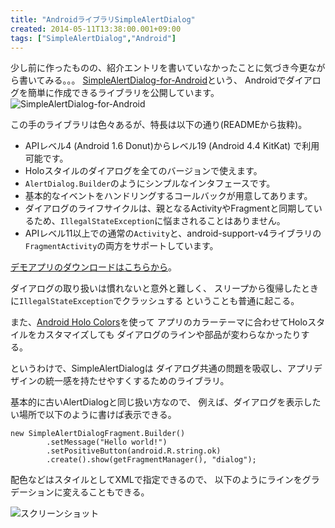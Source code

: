 ```yaml
---
title: "AndroidライブラリSimpleAlertDialog"
created: 2014-05-11T13:38:00.001+09:00
tags: ["SimpleAlertDialog","Android"]
---
```

少し前に作ったものの、紹介エントリを書いていなかったことに気づき今更ながら書いてみる。。。
[SimpleAlertDialog-for-Android](https://github.com/ksoichiro/SimpleAlertDialog-for-Android)という、
Androidでダイアログを簡単に作成できるライブラリを公開しています。
![SimpleAlertDialog-for-Android][1]

この手のライブラリは色々あるが、特長は以下の通り(READMEから抜粋)。

* APIレベル4 (Android 1.6 Donut)からレベル19 (Android 4.4 KitKat) で利用可能です。
* Holoスタイルのダイアログを全てのバージョンで使えます。
* `AlertDialog.Builder`のようにシンプルなインタフェースです。
* 基本的なイベントをハンドリングするコールバックが用意してあります。
* ダイアログのライフサイクルは、親となるActivityやFragmentと同期しているため、`IllegalStateException`に悩まされることはありません。
* APIレベル11以上での通常の`Activity`と、android-support-v4ライブラリの`FragmentActivity`の両方をサポートしています。

[デモアプリのダウンロードはこちらから](https://play.google.com/store/apps/details?id=com.simplealertdialog.sample.demos)。

<!--more-->

ダイアログの取り扱いは慣れないと意外と難しく、
スリープから復帰したときに`IllegalStateException`でクラッシュする
ということも普通に起こる。

また、[Android Holo Colors](http://android-holo-colors.com/)を使って
アプリのカラーテーマに合わせてHoloスタイルをカスタマイズしても
ダイアログのラインや部品が変わらなかったりする。

というわけで、SimpleAlertDialogは
ダイアログ共通の問題を吸収し、アプリデザインの統一感を持たせやすくするためのライブラリ。

基本的に古いAlertDialogと同じ扱い方なので、
例えば、ダイアログを表示したい場所で以下のように書けば表示できる。

    new SimpleAlertDialogFragment.Builder()
            .setMessage("Hello world!")
            .setPositiveButton(android.R.string.ok)
            .create().show(getFragmentManager(), "dialog");

配色などはスタイルとしてXMLで指定できるので、
以下のようにラインをグラデーションに変えることもできる。

![スクリーンショット][2]


  [1]: https://lh5.googleusercontent.com/-smU86ryxQu4/U27_u9cbbyI/AAAAAAAAMwA/8_Er3p1mIG4/s0/ic_launcher.png "SimpleAlertDialog"
  [2]: https://lh3.googleusercontent.com/-WP2UCuUaiV8/U27-pv0-xjI/AAAAAAAAMvw/TLiuEQO22JM/s0/screenshot_custom.png "ダイアログスタイルのカスタマイズ"
